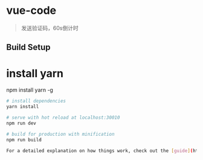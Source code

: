 # vue-code

> 发送验证码，60s倒计时

## Build Setup

# install yarn
npm install yarn -g

``` bash
# install dependencies
yarn install

# serve with hot reload at localhost:30010
npm run dev

# build for production with minification
npm run build

For a detailed explanation on how things work, check out the [guide](http://vuejs-templates.github.io/webpack/) and [docs for vue-loader](http://vuejs.github.io/vue-loader).
